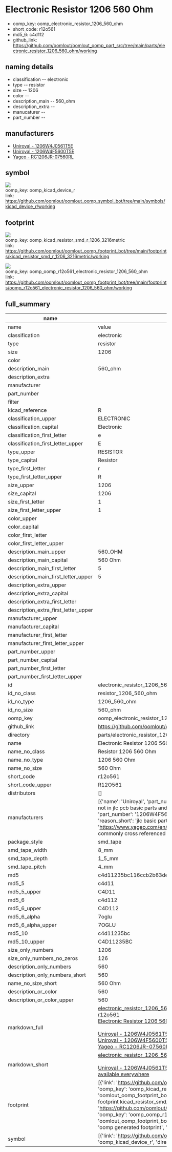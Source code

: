 # Electronic Resistor 1206 560 Ohm

  
* oomp_key: oomp_electronic_resistor_1206_560_ohm 
* short_code: r12o561
* md5_6: c4d112  
* github_link: https://github.com/oomlout/oomlout_oomp_part_src/tree/main/parts/electronic_resistor_1206_560_ohm/working  
## naming details
* classification -- electronic
* type -- resistor
* size -- 1206
* color -- 
* description_main -- 560_ohm
* description_extra -- 
* manucaturer -- 
* part_number -- 


## manufacturers
* [Uniroyal - 1206W4J0561T5E]()  
* [Uniroyal - 1206W4F5600T5E]()  
* [Yageo - RC1206JR-07560RL](https://www.yageo.com/en/Chart/Download/pdf/RC1206JR-07560RL)  

## symbol

![](symbol/{index}/working/working_600.png)  
oomp_key: oomp_kicad_device_r  
link: https://github.com/oomlout/oomlout_oomp_symbol_bot/tree/main/symbols/kicad_device_r/working  

## footprint

![](footprint/{index}/working/working_600.png)  
oomp_key: oomp_kicad_resistor_smd_r_1206_3216metric  
link: https://github.com/oomlout/oomlout_oomp_footprint_bot/tree/main/footprints/kicad_resistor_smd_r_1206_3216metric/working  

![](footprint/{index}/working/working_600.png)  
oomp_key: oomp_oomp_r12o561_electronic_resistor_1206_560_ohm  
link: https://github.com/oomlout/oomlout_oomp_footprint_bot/tree/main/footprints/oomp_r12o561_electronic_resistor_1206_560_ohm/working  

## full_summary
| name | value | 
| --- | --- | 
| name | value | 
| classification | electronic | 
| type | resistor | 
| size | 1206 | 
| color |  | 
| description_main | 560_ohm | 
| description_extra |  | 
| manufacturer |  | 
| part_number |  | 
| filter |  | 
| kicad_reference | R | 
| classification_upper | ELECTRONIC | 
| classification_capital | Electronic | 
| classification_first_letter | e | 
| classification_first_letter_upper | E | 
| type_upper | RESISTOR | 
| type_capital | Resistor | 
| type_first_letter | r | 
| type_first_letter_upper | R | 
| size_upper | 1206 | 
| size_capital | 1206 | 
| size_first_letter | 1 | 
| size_first_letter_upper | 1 | 
| color_upper |  | 
| color_capital |  | 
| color_first_letter |  | 
| color_first_letter_upper |  | 
| description_main_upper | 560_OHM | 
| description_main_capital | 560 Ohm | 
| description_main_first_letter | 5 | 
| description_main_first_letter_upper | 5 | 
| description_extra_upper |  | 
| description_extra_capital |  | 
| description_extra_first_letter |  | 
| description_extra_first_letter_upper |  | 
| manufacturer_upper |  | 
| manufacturer_capital |  | 
| manufacturer_first_letter |  | 
| manufacturer_first_letter_upper |  | 
| part_number_upper |  | 
| part_number_capital |  | 
| part_number_first_letter |  | 
| part_number_first_letter_upper |  | 
| id | electronic_resistor_1206_560_ohm | 
| id_no_class | resistor_1206_560_ohm | 
| id_no_type | 1206_560_ohm | 
| id_no_size | 560_ohm | 
| oomp_key | oomp_electronic_resistor_1206_560_ohm | 
| github_link | https://github.com/oomlout/oomlout_oomp_part_src/tree/main/parts/electronic_resistor_1206_560_ohm/working | 
| directory | parts/electronic_resistor_1206_560_ohm | 
| name | Electronic Resistor 1206 560 Ohm | 
| name_no_class | Resistor 1206 560 Ohm | 
| name_no_type | 1206 560 Ohm | 
| name_no_size | 560 Ohm | 
| short_code | r12o561 | 
| short_code_upper | R12O561 | 
| distributors | [] | 
| manufacturers | [{'name': 'Uniroyal', 'part_number': '1206W4J0561T5E', 'link': '', 'id': 'manufacturer_uniroyal', 'note': {'reason': 'did this one first, but not in jlc pcb basic parts and 1 percent are and they are the same price', 'reason_short': 'not in jlc basic parts'}}, {'name': 'Uniroyal', 'part_number': '1206W4F5600T5E', 'link': '', 'id': 'manufacturer_uniroyal', 'note': {'reason': 'in the jlc basic parts catalogue', 'reason_short': 'jlc basic part'}}, {'name': 'Yageo', 'part_number': 'RC1206JR-07560RL', 'link': 'https://www.yageo.com/en/Chart/Download/pdf/RC1206JR-07560RL', 'id': 'manufacturer_yageo', 'note': {'reason': 'yageo is a commonly cross referenced part number', 'reason_short': 'available everywhere'}}] | 
| package_style | smd_tape | 
| smd_tape_width | 8_mm | 
| smd_tape_depth | 1_5_mm | 
| smd_tape_pitch | 4_mm | 
| md5 | c4d11235bc116ccb2b63dea694673a97 | 
| md5_5 | c4d11 | 
| md5_5_upper | C4D11 | 
| md5_6 | c4d112 | 
| md5_6_upper | C4D112 | 
| md5_6_alpha | 7oglu | 
| md5_6_alpha_upper | 7OGLU | 
| md5_10 | c4d11235bc | 
| md5_10_upper | C4D11235BC | 
| size_only_numbers | 1206 | 
| size_only_numbers_no_zeros | 126 | 
| description_only_numbers | 560 | 
| description_only_numbers_short | 560 | 
| name_no_size_short | 560 Ohm | 
| description_or_color | 560 | 
| description_or_color_upper | 560 | 
| markdown_full | [electronic_resistor_1206_560_ohm](https://github.com/oomlout/oomlout_oomp_part_src/tree/main/parts/electronic_resistor_1206_560_ohm/working)<br>[r12o561](https://github.com/oomlout/oomlout_oomp_part_src/tree/main/parts/electronic_resistor_1206_560_ohm/working)<br>[Electronic Resistor 1206 560 Ohm](https://github.com/oomlout/oomlout_oomp_part_src/tree/main/parts/electronic_resistor_1206_560_ohm/working)<br><br>[Uniroyal - 1206W4J0561T5E- not in jlc basic parts]() [(L)  ](https://www.lcsc.com/search?q=1206W4J0561T5E)[(D)  ](https://www.digikey.com/en/products?keywords=1206W4J0561T5E)[(M)  ](https://www.mouser.com/Search/Refine?Keyword=1206W4J0561T5E)[(N)  ](https://www.newark.com/search?st=1206W4J0561T5E)[(SZ)  ](https://so.szlcsc.com/global.html?k=1206W4J0561T5E)<br>[Uniroyal - 1206W4F5600T5E- jlc basic part]() [(L)  ](https://www.lcsc.com/search?q=1206W4F5600T5E)[(D)  ](https://www.digikey.com/en/products?keywords=1206W4F5600T5E)[(M)  ](https://www.mouser.com/Search/Refine?Keyword=1206W4F5600T5E)[(N)  ](https://www.newark.com/search?st=1206W4F5600T5E)[(SZ)  ](https://so.szlcsc.com/global.html?k=1206W4F5600T5E)<br>[Yageo - RC1206JR-07560RL- available everywhere](https://www.yageo.com/en/Chart/Download/pdf/RC1206JR-07560RL) [(L)  ](https://www.lcsc.com/search?q=RC1206JR-07560RL)[(D)  ](https://www.digikey.com/en/products?keywords=RC1206JR-07560RL)[(M)  ](https://www.mouser.com/Search/Refine?Keyword=RC1206JR-07560RL)[(N)  ](https://www.newark.com/search?st=RC1206JR-07560RL)[(SZ)  ](https://so.szlcsc.com/global.html?k=RC1206JR-07560RL)<br> | 
| markdown_short | [electronic_resistor_1206_560_ohm](https://github.com/oomlout/oomlout_oomp_part_src/tree/main/parts/electronic_resistor_1206_560_ohm/working)<br><br>[Uniroyal - 1206W4J0561T5E- not in jlc basic parts]()[Uniroyal - 1206W4F5600T5E- jlc basic part]()[Yageo - RC1206JR-07560RL- available everywhere](https://www.yageo.com/en/Chart/Download/pdf/RC1206JR-07560RL) | 
| footprint | [{'link': 'https://github.com/oomlout/oomlout_oomp_footprint_bot/tree/main/foootprntss/kicad_resistor_smd_r_1206_3216metric', 'oomp_key': 'oomp_kicad_resistor_smd_r_1206_3216metric', 'directory': 'oomlout_oomp_footprint_bot/footprints/kicad_resistor_smd_r_1206_3216metric//working/working.kicad_mod', 'note': 'source footprint kicad_resistor_smd_r_1206_3216metric', 'index': 0}, {'link': 'https://github.com/oomlout/oomlout_oomp_footprint_bot/tree/main/foootprntss/oomp_r12o561_electronic_resistor_1206_560_ohm', 'oomp_key': 'oomp_oomp_r12o561_electronic_resistor_1206_560_ohm', 'directory': 'oomlout_oomp_footprint_bot/footprints/oomp_r12o561_electronic_resistor_1206_560_ohm//working/working.kicad_mod', 'note': 'oomp generated footprint', 'index': 1}] | 
| symbol | [{'link': 'https://github.com/oomlout/oomlout_oomp_symbol_bot/tree/main/symbols/kicad_device_r', 'oomp_key': 'oomp_kicad_device_r', 'directory': 'oomlout_oomp_symbol_bot/symbols/kicad_device_r//working/working.kicad_sym', 'index': 0}] | 
